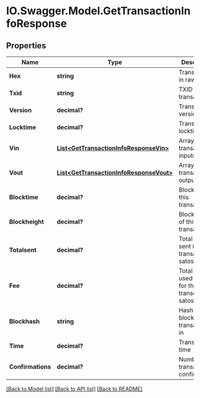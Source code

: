 # IO.Swagger.Model.GetTransactionInfoResponse
## Properties

Name | Type | Description | Notes
------------ | ------------- | ------------- | -------------
**Hex** | **string** | Transaction in raw hex | [optional] 
**Txid** | **string** | TXID of transaction | [optional] 
**Version** | **decimal?** | Transaction version | [optional] 
**Locktime** | **decimal?** | Transaction locktime | [optional] 
**Vin** | [**List&lt;GetTransactionInfoResponseVin&gt;**](GetTransactionInfoResponseVin.md) | Array of transaction inputs | [optional] 
**Vout** | [**List&lt;GetTransactionInfoResponseVout&gt;**](GetTransactionInfoResponseVout.md) | Array of transaction outputs | [optional] 
**Blocktime** | **decimal?** | Block time of this transaction | [optional] 
**Blockheight** | **decimal?** | Block height of this transaction | [optional] 
**Totalsent** | **decimal?** | Total NEBL sent in this transaction in satoshis | [optional] 
**Fee** | **decimal?** | Total NEBL used as fee for this transcation in satoshis | [optional] 
**Blockhash** | **string** | Hash of the block this transaction is in | [optional] 
**Time** | **decimal?** | Transaction time | [optional] 
**Confirmations** | **decimal?** | Number of transaction confirmations | [optional] 

[[Back to Model list]](../README.md#documentation-for-models) [[Back to API list]](../README.md#documentation-for-api-endpoints) [[Back to README]](../README.md)

